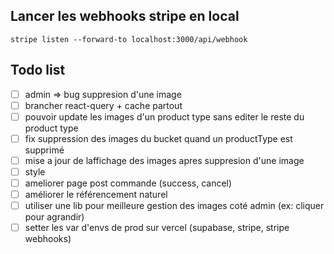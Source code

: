 ## Lancer les webhooks stripe en local

`stripe listen --forward-to localhost:3000/api/webhook`

## Todo list

- [ ] admin => bug suppresion d'une image
- [ ] brancher react-query + cache partout
- [ ] pouvoir update les images d'un product type sans editer le reste du product type
- [ ] fix suppression des images du bucket quand un productType est supprimé
- [ ] mise a jour de laffichage des images apres suppresion d'une image
- [ ] style
- [ ] ameliorer page post commande (success, cancel)
- [ ] améliorer le référencement naturel
- [ ] utiliser une lib pour meilleure gestion des images coté admin (ex: cliquer pour agrandir)
- [ ] setter les var d'envs de prod sur vercel (supabase, stripe, stripe webhooks)
